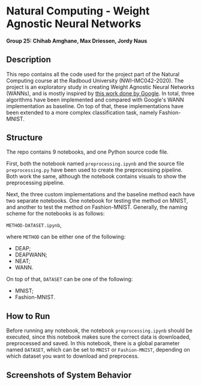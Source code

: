 # Natural Computing - Weight Agnostic Neural Networks
#### Group 25: Chihab Amghane, Max Driessen, Jordy Naus

## Description

This repo contains all the code used for the project part of the Natural Computing course at the Radboud University (NWI-IMC042-2020).
The project is an exploratory study in creating Weight Agnostic Neural Networks (WANNs), and is mostly inspired by [this work done by Google](https://weightagnostic.github.io).
In total, three algorithms have been implemented and compared with Google's WANN implementation as baseline.
On top of that, these implementations have been extended to a more complex classification task, namely Fashion-MNIST.

## Structure

The repo contains 9 notebooks, and one Python source code file.

First, both the notebook named ```preprocessing.ipynb``` and the source file ```preprocessing.py``` have been used to create the preprocessing pipeline.
Both work the same, although the notebook contains visuals to show the preprocessing pipeline.

Next, the three custom implementations and the baseline method each have two separate notebooks. 
One notebook for testing the method on MNIST, and another to test the method on Fashion-MNIST.
Generally, the naming scheme for the notebooks is as follows:

```METHOD-DATASET.ipynb```,

where `METHOD` can be either one of the following:
 - DEAP;
 - DEAPWANN;
 - NEAT;
 - WANN.

On top of that, `DATASET` can be one of the following:
 - MNIST;
 - Fashion-MNIST.

## How to Run

Before running any notebook, the notebook ```preprocessing.ipynb``` should be executed, since this notebook makes sure the correct data is downloaded, preprocessed and saved.
In this notebook, there is a global parameter named `DATASET`, which can be set to `MNIST` or `Fashion-MNIST`, depending on which dataset you want to download and preprocess.

## Screenshots of System Behavior